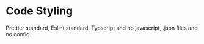 # Code Styling
Prettier standard,
Eslint standard,
Typscript and no javascript,
.json files and no config.



